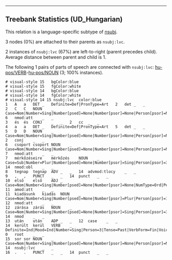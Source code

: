 

--------------------------------------------------------------------------------

## Treebank Statistics (UD_Hungarian)

This relation is a language-specific subtype of [nsubj]().

3 nodes (0%) are attached to their parents as `nsubj:lvc`.

2 instances of `nsubj:lvc` (67%) are left-to-right (parent precedes child).
Average distance between parent and child is 1.

The following 1 pairs of parts of speech are connected with `nsubj:lvc`: [hu-pos/VERB]()-[hu-pos/NOUN]() (3; 100% instances).


~~~ conllu
# visual-style 15	bgColor:blue
# visual-style 15	fgColor:white
# visual-style 14	bgColor:blue
# visual-style 14	fgColor:white
# visual-style 14 15 nsubj:lvc	color:blue
1	A	a	DET	_	Definite=Def|PronType=Art	2	det	_	_
2	C	C	NOUN	_	Case=Nom|Number=Sing|Number[psed]=None|Number[psor]=None|Person[psor]=None	6	nmod:att	_	_
3	és	és	CONJ	_	_	2	cc	_	_
4	a	a	DET	_	Definite=Def|PronType=Art	5	det	_	_
5	D	D	NOUN	_	Case=Nom|Number=Sing|Number[psed]=None|Number[psor]=None|Person[psor]=None	2	conj	_	_
6	csoport	csoport	NOUN	_	Case=Nom|Number=Sing|Number[psed]=None|Number[psor]=None|Person[psor]=None	7	nmod:att	_	_
7	mérkőzéseire	mérkőzés	NOUN	_	Case=Sub|Number=Plur|Number[psed]=None|Number[psor]=Sing|Person[psor]=3	14	nmod:obl	_	_
8	tegnap	tegnap	ADV	_	_	14	advmod:tlocy	_	_
9	,	,	PUNCT	_	_	14	punct	_	_
10	első	első	ADJ	_	Case=Nom|Number=Sing|Number[psed]=None|Number[psor]=None|NumType=Ord|Person[psor]=None	11	amod:att	_	_
11	kiadásunk	kiadás	NOUN	_	Case=Nom|Number=Sing|Number[psed]=None|Number[psor]=Plur|Person[psor]=1	12	nmod:att	_	_
12	zárása	zárás	NOUN	_	Case=Nom|Number=Sing|Number[psed]=None|Number[psor]=Sing|Person[psor]=3	14	nmod	_	_
13	után	után	ADP	_	_	12	case	_	_
14	került	kerül	VERB	_	Definite=Ind|Mood=Ind|Number=Sing|Person=3|Tense=Past|VerbForm=Fin|Voice=Act	0	root	_	_
15	sor	sor	NOUN	_	Case=Nom|Number=Sing|Number[psed]=None|Number[psor]=None|Person[psor]=None	14	nsubj:lvc	_	_
16	.	.	PUNCT	_	_	14	punct	_	_

~~~


